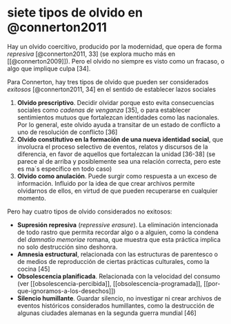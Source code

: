 # siete tipos de olvido en @connerton2011
Hay un olvido coercitivo, producido por la modernidad, que opera de forma *represiva* [@connerton2011, 33] (se explora mucho más en [[@connerton2009]]). Pero el olvido no siempre es visto como un fracaso, o algo que implique culpa [34].

Para Connerton, hay tres tipos de olvido que pueden ser considerados *exitosos* [@connerton2011, 34] en el sentido de establecer lazos sociales

1. **Olvido prescriptivo**. Decidir olvidar porque esto evita consecuencias sociales como *cadenas de venganza* [35], o para establecer sentimientos mutuos que fortalezcan identidades como las nacionales. Por lo general, este olvido ayuda a transitar de un estado de conflicto a uno de resolución de conflicto [36]
2. **Olvido constitutivo en la formación de una nueva identidad social**, que involucra el proceso selectivo de eventos, relatos y discursos de la diferencia, en favor de aquellos que fortalezcan la unidad [36-38] (se parece al de arriba y posiblemente sea una relación correcta, pero este es ma´s específico en todo caso)
3. **Olvido como anulación**. Puede surgir como respuesta a un exceso de información. Influido por la idea de que crear archivos permite olvidarnos de ellos, en virtud de que pueden recuperarse en cualquier momento.

Pero hay cuatro tipos de olvido considerados no exitosos:

- **Supresión represiva** (*repressive erasure*). La eliminación intencionada de todo rastro que permita recordar algo o a alguien, como la condena del *damnatio memoriae* romana, que muestra que esta práctica implica no solo destrucción sino deshonra.
- **Amnesia estructural**, relacionada con las estructuras de parentesco o de medios de reproducción de ciertas prácticas culturales, como la cocina [45]
- **Obsolescencia planificada**. Relacionada con la velocidad del consumo (ver [[obsolescencia-percibida]], [[obsolescencia-programada]], [[por-que-ignoramos-a-los-desechos]])
- **Silencio humillante**. Guardar silencio, no investigar ni crear archivos de eventos históricos considerados humillantes, como la destrucción de algunas ciudades alemanas en la segunda guerra mundial [46]